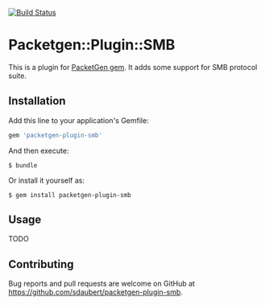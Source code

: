 [![Build Status](https://travis-ci.com/sdaubert/packetgen-plugin-smb.svg?branch=master)](https://travis-ci.com/sdaubert/packetgen-plugin-smb)

# Packetgen::Plugin::SMB

This is a plugin for [PacketGen gem](https://github.com/sdaubert/packetgen). It adds some support for SMB protocol suite.

## Installation

Add this line to your application's Gemfile:

```ruby
gem 'packetgen-plugin-smb'
```

And then execute:

    $ bundle

Or install it yourself as:

    $ gem install packetgen-plugin-smb

## Usage

TODO

## Contributing

Bug reports and pull requests are welcome on GitHub at https://github.com/sdaubert/packetgen-plugin-smb.
